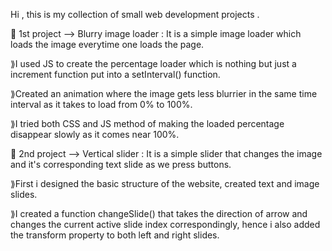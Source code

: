 Hi , this is my collection of small web development projects .

🎯 1st project --> Blurry image loader : It is a simple image loader which loads the image everytime one loads the page. 

  ⟫I used JS to create the percentage loader which is nothing but just a increment function put into a setInterval() function. 
  
  ⟫Created an animation where the image gets less blurrier in the same time interval as it takes to load from 0% to 100%. 
  
  ⟫I tried both CSS and JS method of making the loaded percentage disappear slowly as it comes near 100%.

🎯 2nd project --> Vertical slider : It is a simple slider that changes the image and it's corresponding text slide as we press buttons.

  ⟫First i designed the basic structure of the website, created text and image slides.

  ⟫I created a function changeSlide() that takes the direction of arrow and changes the current active slide index correspondingly, hence i also added the transform property to both left and right slides.

  
